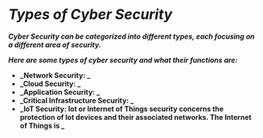 # **_Types of Cyber Security_**
**_Cyber Security can be categorized into different types, each focusing on a different area of security._</p>**
**_<p>Here are some types of cyber security and what their functions are: </p>_**
+ **_Network Security:  _**
+ **_Cloud Security: _**
+ **_Application Security: _**
+ **_Critical Infrastructure Security: _**
+ **_IoT Security: Iot or Internet of Things security concerns the protection of Iot devices and their associated networks. The Internet of Things is _**
